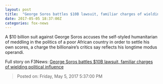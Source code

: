 ```yaml
---
layout: post
title:  "George Soros battles $10B lawsuit, familiar charges of wielding political influence"
date: 2017-05-05 18:37:00Z
categories: fox-news
---
```


A $10 billion suit against George Soros accuses the self-styled humanitarian of meddling in the politics of a poor African country in order to settle his own scores, a charge the billionaire’s critics say reflects his longtime modus operandi.


Full story on F3News: [George Soros battles $10B lawsuit, familiar charges of wielding political influence](http://www.f3nws.com/n/uXKpDB)

> Posted on: Friday, May 5, 2017 5:37:00 PM
